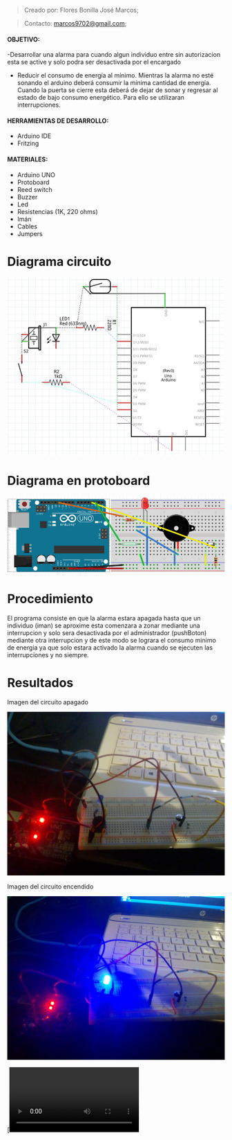 >Creado por:  Flores Bonilla José Marcos; 

>Contacto:    marcos9702@gmail.com;

#### OBJETIVO:
  -Desarrollar una alarma para cuando algun individuo entre sin autorizacion esta se active y solo podra ser desactivada por el encargado

  - Reducir el consumo de energía al mínimo. Mientras la alarma no esté sonando el arduino deberá consumir la mínima cantidad de         energía. Cuando la puerta se cierre esta deberá de dejar de sonar y regresar al estado de bajo consumo energético. Para ello se utilizaran
interrupciones.



#### HERRAMIENTAS DE DESARROLLO:
  - Arduino IDE
  - Fritzing


#### MATERIALES:
  - Arduino UNO
  - Protoboard
  - Reed switch
  - Buzzer
  - Led
  - Resistencias (1K, 220 ohms)
  - Imán
  - Cables
  - Jumpers


# Diagrama circuito

![alt tag](https://github.com/marcos9702/Practica2_Alarma/blob/master/diagrama.png)

# Diagrama en protoboard

![alt tag](https://github.com/marcos9702/Practica2_Alarma/blob/master/dise%C3%B1o.png)

# Procedimiento

 El programa consiste en que la alarma estara apagada hasta que un individuo (iman) se aproxime esta comenzara a zonar mediante una
 interrupcion y solo sera desactivada por el administrador (pushBoton) mediante otra interrupcion y de este modo se lograra el consumo minimo
 de energia ya que solo estara activado la alarma cuando se ejecuten las interrupciones y no siempre.

# Resultados

 Imagen del circuito apagado

![alt tag](https://github.com/marcos9702/Practica2_Alarma/blob/master/apagado.jpg)

 Imagen del circuito encendido

![alt tag](https://github.com/marcos9702/Practica2_Alarma/blob/master/encendido.jpg)

[![ver video de resultados](https://github.com/marcos9702/Practica2_Alarma/blob/master/video.mp4)

